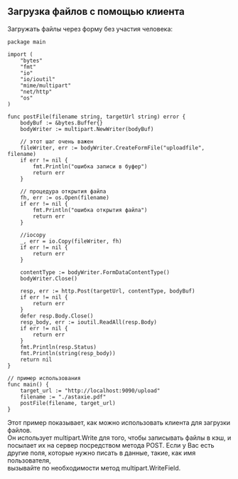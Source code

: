 ## Загрузка файлов с помощью клиента
Загружать файлы через форму без участия человека:

```golang
package main

import (
    "bytes"
    "fmt"
    "io"
    "io/ioutil"
    "mime/multipart"
    "net/http"
    "os"
)

func postFile(filename string, targetUrl string) error {
    bodyBuf := &bytes.Buffer{}
    bodyWriter := multipart.NewWriter(bodyBuf)

    // этот шаг очень важен
    fileWriter, err := bodyWriter.CreateFormFile("uploadfile", filename)
    if err != nil {
        fmt.Println("ошибка записи в буфер")
        return err
    }

    // процедура открытия файла
    fh, err := os.Open(filename)
    if err != nil {
        fmt.Println("ошибка открытия файла")
        return err
    }

    //iocopy
    _, err = io.Copy(fileWriter, fh)
    if err != nil {
        return err
    }

    contentType := bodyWriter.FormDataContentType()
    bodyWriter.Close()

    resp, err := http.Post(targetUrl, contentType, bodyBuf)
    if err != nil {
        return err
    }
    defer resp.Body.Close()
    resp_body, err := ioutil.ReadAll(resp.Body)
    if err != nil {
        return err
    }
    fmt.Println(resp.Status)
    fmt.Println(string(resp_body))
    return nil
}

// пример использования
func main() {
    target_url := "http://localhost:9090/upload"
    filename := "./astaxie.pdf"
    postFile(filename, target_url)
}
```

Этот пример показывает, как можно использовать клиента для загрузки файлов.     
Он использует multipart.Write для того, чтобы записывать файлы в кэш, и посылает их на сервер посредством метода POST.
Если у Вас есть другие поля, которые нужно писать в данные, такие, как имя пользователя,    
вызывайте по необходимости метод multipart.WriteField.
